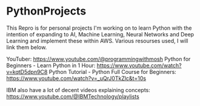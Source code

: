 # PythonProjects

This Repro is for personal projects I'm working on to learn Python with the intention of expanding to AI, Machine Learning, Neural Networks and Deep Learning and implement these within AWS. Various resourses used, I will link them below.

YouTuber: https://www.youtube.com/@programmingwithmosh
Python for Beginners - Learn Python in 1 Hour: https://www.youtube.com/watch?v=kqtD5dpn9C8
Python Tutorial - Python Full Course for Beginners: https://www.youtube.com/watch?v=_uQrJ0TkZlc&t=10s

IBM also have a lot of decent videos explaining concepts: https://www.youtube.com/@IBMTechnology/playlists
